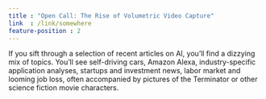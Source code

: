 ```yaml
---
title : "Open Call: The Rise of Volumetric Video Capture"
link  : /link/somewhere
feature-position : 2
---
```

If you sift through a selection of recent articles on AI, you’ll find a dizzying mix of topics. You’ll see self-driving cars, Amazon Alexa, industry-specific application analyses, startups and investment news, labor market and looming job loss, often accompanied by pictures of the Terminator or other science fiction movie characters.